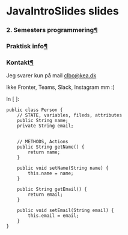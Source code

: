 # JavaIntroSlides slides

### 2. Semesters programmering[¶](broken-reference) <a href="#2.-semesters-programmering" id="2.-semesters-programmering"></a>

### Praktisk info[¶](broken-reference) <a href="#praktisk-info" id="praktisk-info"></a>

### Kontakt[¶](broken-reference) <a href="#kontakt" id="kontakt"></a>

Jeg svarer kun på mail clbo@kea.dk

Ikke Fronter, Teams, Slack, Instagram mm :)

In \[ ]:

```
public class Person {
    // STATE, variables, fileds, attributes
    public String name;
    private String email;


    // METHODS, Actions
    public String getName() {
        return name;
    }

    public void setName(String name) {
        this.name = name;
    }

    public String getEmail() {
        return email;
    }

    public void setEmail(String email) {
        this.email = email;
    }
}
```
